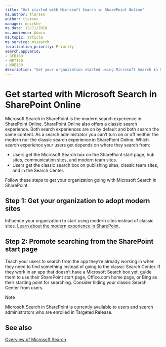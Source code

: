 ```yaml
---
title: "Get started with Microsoft Search in SharePoint Online"
ms.author: tlarsen
author: tlarsen
manager: mnirkhe
ms.date: 12/11/2018
ms.audience: Admin
ms.topic: article
ms.service: mssearch
localization_priority: Priority
search.appverid:
- BFB160
- MET150
- MOE150
description: "Get your organization started using Microsoft Search in SharePoint Online"
---
```

# Get started with Microsoft Search in SharePoint Online

Microsoft Search in SharePoint is the modern search experience in SharePoint Online. SharePoint Online also offers a classic search experience. Both search experiences are on by default and both search the same content. As a search administrator you can’t turn on or off neither the modern nor the classic search experience in SharePoint Online. Which search experience your users get depends on where they search from:

- Users get the Microsoft Search box on the SharePoint start page, hub sites, communication sites, and modern team sites.
- Users get the classic search box on publishing sites, classic team sites, and in the Search Center.

Follow these steps to get your organization going with Microsoft Search in SharePoint:
## Step 1: Get your organization to adopt modern sites 
Influence your organization to start using modern sites instead of classic sites. [Learn about the modern experience in SharePoint](https://support.office.com/article/SharePoint-classic-and-modern-experiences-5725c103-505d-4a6e-9350-300d3ec7d73f).
## Step 2: Promote searching from the SharePoint start page 
Teach your users to search from the app they’re already working in when they need to find something instead of going to the classic Search Center. If they work in an app that doesn’t have a Microsoft Search box yet, guide them to use their SharePoint start page, Office.com home page, or Bing as their starting point for searching. Consider hiding your classic Search Center from users.
> [!NOTE]
> Microsoft Search in SharePoint is currently available to users and search administrators who are enrolled in Targeted Release.

## See also
[Overview of Microsoft Search](overview-microsoft-search.md)